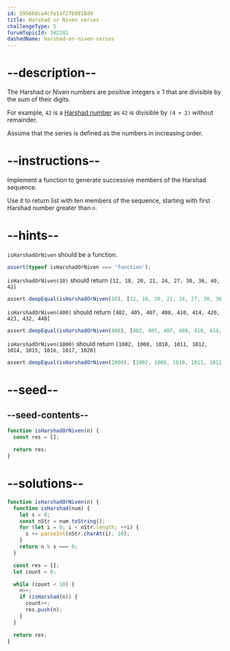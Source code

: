 ```yaml
---
id: 595668ca4cfe1af2fb9818d4
title: Harshad or Niven series
challengeType: 5
forumTopicId: 302281
dashedName: harshad-or-niven-series
---
```


# --description--

The Harshad or Niven numbers are positive integers ≥ 1 that are divisible by the sum of their digits.

For example, `42` is a [Harshad number](https://rosettacode.org/wiki/Harshad_or_Niven_series "Harshad or Niven series") as `42` is divisible by `(4 + 2)` without remainder.

Assume that the series is defined as the numbers in increasing order.

# --instructions--

Implement a function to generate successive members of the Harshad sequence.

Use it to return list with ten members of the sequence, starting with first Harshad number greater than `n`.

# --hints--

`isHarshadOrNiven` should be a function.

```js
assert(typeof isHarshadOrNiven === 'function');
```

`isHarshadOrNiven(10)` should return `[12, 18, 20, 21, 24, 27, 30, 36, 40, 42]`

```js
assert.deepEqual(isHarshadOrNiven(10), [12, 18, 20, 21, 24, 27, 30, 36, 40, 42]);
```

`isHarshadOrNiven(400)` should return `[402, 405, 407, 408, 410, 414, 420, 423, 432, 440]`

```js
assert.deepEqual(isHarshadOrNiven(400), [402, 405, 407, 408, 410, 414, 420, 423, 432, 440]);
```

`isHarshadOrNiven(1000)` should return `[1002, 1008, 1010, 1011, 1012, 1014, 1015, 1016, 1017, 1020]`

```js
assert.deepEqual(isHarshadOrNiven(1000), [1002, 1008, 1010, 1011, 1012, 1014, 1015, 1016, 1017, 1020]);
```

# --seed--

## --seed-contents--

```js
function isHarshadOrNiven(n) {
  const res = [];

  return res;
}
```

# --solutions--

```js
function isHarshadOrNiven(n) {
  function isHarshad(num) {
    let s = 0;
    const nStr = num.toString();
    for (let i = 0; i < nStr.length; ++i) {
      s += parseInt(nStr.charAt(i), 10);
    }
    return n % s === 0;
  }

  const res = [];
  let count = 0;

  while (count < 10) {
    n++;
    if (isHarshad(n)) {
      count++;
      res.push(n);
    }
  }

  return res;
}
```
